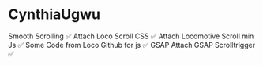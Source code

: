 # CynthiaUgwu

Smooth Scrolling ✅
Attach Loco Scroll CSS ✅
Attach Locomotive Scroll min Js ✅
Some Code from Loco Github for js ✅
GSAP Attach GSAP Scrolltrigger ✅
